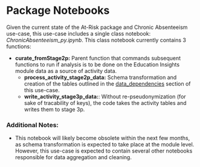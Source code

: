 # Package Notebooks
Given the current state of the At-Risk package and Chronic Absenteeism use-case, this use-case includes a single class notebook: <em>ChronicAbsenteeism_py.ipynb</em>. This class notebook currently contains 3 functions:
 - <strong>curate_fromStage2p:</strong> Parent function that commands subsequent functions to run if analysis is to be done on the Education Insights module data as a source of activity data.
     * <strong>process_activity_stage2p_data:</strong> Schema transformation and creation of the tables outlined in the [data_dependencies](https://github.com/cstohlmann/oea-at-risk-package/tree/main/Chronic_Absenteeism/data_dependencies) section of this use-case.
     * <strong>write_activity_stage3p_data:</strong>: Without re-pseudonymization (for sake of tracability of keys), the code takes the activity tables and writes them to stage 3p.

### Additional Notes:
 - This notebook will likely become obsolete within the next few months, as schema transformation is expected to take place at the module level. However, this use-case is expected to contain several other notebooks responsible for data aggregation and cleaning.
